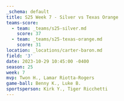 ```yaml
---
_schema: default
title: S25 Week 7 - Silver vs Texas Orange
teams-score:
  - team: _teams/s25-silver.md
    score: 37
  - team: _teams/s25-texas-orange.md
    score: 31
location: _locations/carter-baron.md
field: '3'
date: 2023-10-29 10:45:00 -0400
season: 25
week: 7
mvp: Twon H., Lamar Riotta-Rogers
game-ball: Benny K., Luke B.
sportsperson: Kirk Y., Tiger Ricchetti
---
```

